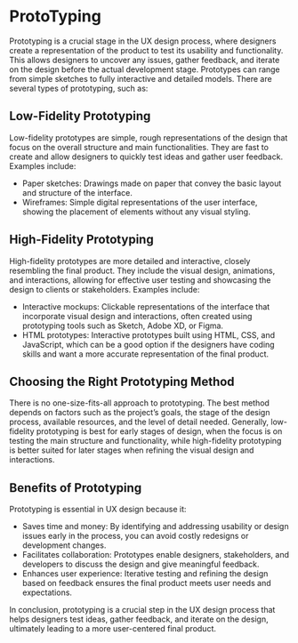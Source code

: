 # ProtoTyping

Prototyping is a crucial stage in the UX design process, where designers create a representation of the product to test its usability and functionality. This allows designers to uncover any issues, gather feedback, and iterate on the design before the actual development stage. Prototypes can range from simple sketches to fully interactive and detailed models. There are several types of prototyping, such as:

## Low-Fidelity Prototyping

Low-fidelity prototypes are simple, rough representations of the design that focus on the overall structure and main functionalities. They are fast to create and allow designers to quickly test ideas and gather user feedback. Examples include:

- Paper sketches: Drawings made on paper that convey the basic layout and structure of the interface.
- Wireframes: Simple digital representations of the user interface, showing the placement of elements without any visual styling.

## High-Fidelity Prototyping

High-fidelity prototypes are more detailed and interactive, closely resembling the final product. They include the visual design, animations, and interactions, allowing for effective user testing and showcasing the design to clients or stakeholders. Examples include:

- Interactive mockups: Clickable representations of the interface that incorporate visual design and interactions, often created using prototyping tools such as Sketch, Adobe XD, or Figma.
- HTML prototypes: Interactive prototypes built using HTML, CSS, and JavaScript, which can be a good option if the designers have coding skills and want a more accurate representation of the final product.

## Choosing the Right Prototyping Method

There is no one-size-fits-all approach to prototyping. The best method depends on factors such as the project’s goals, the stage of the design process, available resources, and the level of detail needed. Generally, low-fidelity prototyping is best for early stages of design, when the focus is on testing the main structure and functionality, while high-fidelity prototyping is better suited for later stages when refining the visual design and interactions.

## Benefits of Prototyping

Prototyping is essential in UX design because it:

- Saves time and money: By identifying and addressing usability or design issues early in the process, you can avoid costly redesigns or development changes.
- Facilitates collaboration: Prototypes enable designers, stakeholders, and developers to discuss the design and give meaningful feedback.
- Enhances user experience: Iterative testing and refining the design based on feedback ensures the final product meets user needs and expectations.

In conclusion, prototyping is a crucial step in the UX design process that helps designers test ideas, gather feedback, and iterate on the design, ultimately leading to a more user-centered final product.
